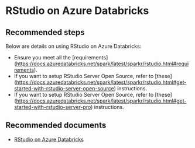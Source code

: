 <properties
	pageTitle="RStudio on Azure Databricks"
	description="RStudio on Azure Databricks" 
	service="microsoft.Databricks"
	resource="workspaces"
	authors="mspreshah"
	displayOrder="9"
	selfHelpType="resource"
	supportTopicIds="32612204"
	resourceTags=""
	productPesIds="16432"
	cloudEnvironments="public"
/>

# RStudio on Azure Databricks  

## **Recommended steps**  

Below are details on using RStudio on Azure Databricks:  

* Ensure you meet all the [requirements] (https://docs.azuredatabricks.net/spark/latest/sparkr/rstudio.html#requirements).  
* If you want to setup RStudio Server Open Source, refer to [these] (https://docs.azuredatabricks.net/spark/latest/sparkr/rstudio.html#get-started-with-rstudio-server-open-source) instructions.  
* If you want to setup RStudio Server Open Source, refer to [these] (https://docs.azuredatabricks.net/spark/latest/sparkr/rstudio.html#get-started-with-rstudio-server-pro) instructions.  

## **Recommended documents**  
* [RStudio on Azure Databricks](https://docs.azuredatabricks.net/spark/latest/sparkr/rstudio.html#rstudio-on-databricks)  
